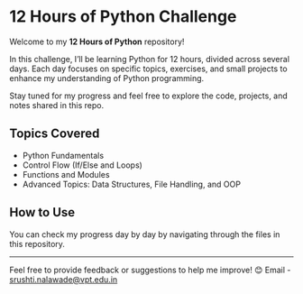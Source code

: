 # 12 Hours of Python Challenge

Welcome to my **12 Hours of Python** repository! 

In this challenge, I’ll be learning Python for 12 hours, divided across several days. Each day focuses on specific topics, exercises, and small projects to enhance my understanding of Python programming.

Stay tuned for my progress and feel free to explore the code, projects, and notes shared in this repo.

## Topics Covered
- Python Fundamentals
- Control Flow (If/Else and Loops)
- Functions and Modules
- Advanced Topics: Data Structures, File Handling, and OOP

## How to Use
You can check my progress day by day by navigating through the files in this repository.

---

Feel free to provide feedback or suggestions to help me improve! 😊
Email - srushti.nalawade@vpt.edu.in
